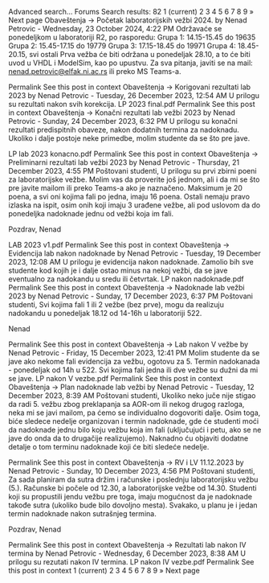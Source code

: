 Advanced search...
Forums
Search results: 82
1
(current)
2
3
4
5
6
7
8
9
»
Next page
Obaveštenja -> Početak laboratorijskih vežbi 2024.
by Nenad Petrovic - Wednesday, 23 October 2024, 4:22 PM
Održavaće se ponedeljkom u laboratoriji R2, po rasporedu:
Grupa 1: 14.15-15.45 do 19635 
Grupa 2: 15.45-17.15 do 19779
Grupa 3: 17.15-18.45 do 19971
Grupa 4: 18.45-20.15, svi ostali
Prva vežba će biti održana u ponedeljak 28.10, a to će biti uvod u VHDL i ModelSim, kao po upustvu.
Za sva pitanja, javiti se na mail: nenad.petrovic@elfak.ni.ac.rs ili preko MS Teams-a.


Permalink
See this post in context
Obaveštenja -> Korigovani rezultati lab 2023
by Nenad Petrovic - Tuesday, 26 December 2023, 12:54 AM
U prilogu su rezultati nakon svih korekcija.
LP 2023 final.pdf
Permalink
See this post in context
Obaveštenja -> Konačni rezultati lab vežbi 2023
by Nenad Petrovic - Sunday, 24 December 2023, 6:32 PM
U prilogu su konačni rezultati predispitnih obaveze, nakon dodatnih termina za nadoknadu.
Ukoliko i dalje postoje neke primedbe, molim studente da se što pre jave.

LP lab 2023 konacno.pdf
Permalink
See this post in context
Obaveštenja -> Preliminarni rezultati lab vežbi 2023
by Nenad Petrovic - Thursday, 21 December 2023, 4:55 PM
Poštovani studenti, 
U prilogu su prvi zbirni poeni za laboratorijske vežbe. Molim vas da proverite još jednom, ali i da mi se što pre javite mailom ili preko Teams-a ako je naznačeno. Maksimum je 20 poena, a svi oni kojima fali po jedna, imaju 16 poena. Ostali nemaju pravo izlaska na ispit, osim onih koji imaju 3 urađene vežbe, ali pod uslovom da do ponedeljka nadoknade jednu od vežbi koja im fali.

Pozdrav,
Nenad

LAB 2023 v1.pdf
Permalink
See this post in context
Obaveštenja -> Evidencija lab nakon nadoknade
by Nenad Petrovic - Tuesday, 19 December 2023, 12:08 AM
U prilogu je evidencija nakon nadoknade. Zamolio bih sve studente kod kojih je i dalje ostao minus na nekoj vežbi, da se jave eventualno za nadokandu u sredu ili četvrtak.
LP nakon nadoknade.pdf
Permalink
See this post in context
Obaveštenja -> Nadoknade lab vežbi 2023
by Nenad Petrovic - Sunday, 17 December 2023, 6:37 PM
Poštovani studenti,
Svi kojima fali 1 ili 2 vežbe (bez prve), mogu da realizuju nadokandu u ponedeljak 18.12 od 14-16h u laboratoriji 522.

Nenad

Permalink
See this post in context
Obaveštenja -> Lab nakon V vežbe
by Nenad Petrovic - Friday, 15 December 2023, 12:41 PM
Molim studente da se jave ako nekome fali evidencija za vežbu, ogotovu za 5. Termin nadokanada - ponedeljak od 14h u 522. Svi kojima fali jedna ili dve vežbe su dužni da mi se jave.
LP nakon V vezbe.pdf
Permalink
See this post in context
Obaveštenja -> Plan nadoknade lab vežbi
by Nenad Petrovic - Tuesday, 12 December 2023, 8:39 AM
Poštovani studenti, 
Ukoliko neko juče nije stigao da radi 5. vežbu zbog preklapanja sa AOR-om ili nekog drugog razloga, neka mi se javi mailom, pa ćemo se individualno dogovoriti dalje. Osim toga, biće sledece nedelje organizovan i termin nadoknade, gde će studenti moći da nadoknade jednu bilo koju vežbu koja im fali (uključujući i petu, ako se ne jave do onda da to drugačije realizujemo).
Naknadno ću objaviti dodatne detalje o tom terminu nadoknade koji će biti sledeće nedelje.



Permalink
See this post in context
Obaveštenja -> RV i LV 11.12.2023
by Nenad Petrovic - Sunday, 10 December 2023, 4:56 PM
Poštovani studenti,
Za sada planiram da sutra držim i računske i poslednju laboratorijsku vežbu (5.). Računske bi počele od 12.30, a laboratorijske vežbe od 14.30. Studenti koji su propustili jendu vežbu pre toga, imaju mogućnost da je nadoknade takođe sutra (ukoliko bude bilo dovoljno mesta). Svakako, u planu je i jedan termin nadoknade nakon sutrašnjeg termina.

Pozdrav,
Nenad

Permalink
See this post in context
Obaveštenja -> Rezultati lab nakon IV termina
by Nenad Petrovic - Wednesday, 6 December 2023, 8:38 AM
U prilogu su rezutati nakon IV termina.
LP nakon IV vezbe.pdf
Permalink
See this post in context
1
(current)
2
3
4
5
6
7
8
9
»
Next page
